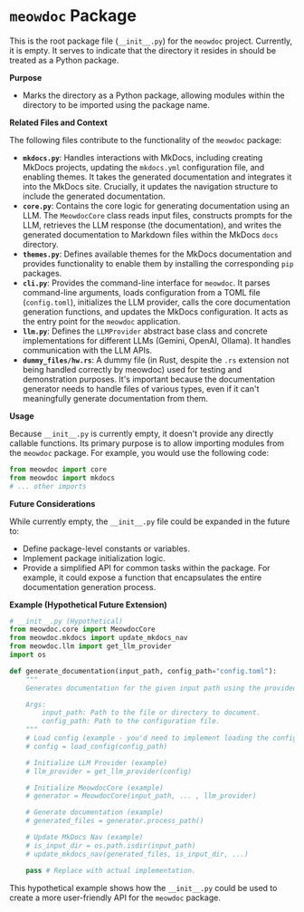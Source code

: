 # `meowdoc` Package

This is the root package file (`__init__.py`) for the `meowdoc` project.  Currently, it is empty.  It serves to indicate that the directory it resides in should be treated as a Python package.

**Purpose**

*   Marks the directory as a Python package, allowing modules within the directory to be imported using the package name.

**Related Files and Context**

The following files contribute to the functionality of the `meowdoc` package:

*   **`mkdocs.py`**:  Handles interactions with MkDocs, including creating MkDocs projects, updating the `mkdocs.yml` configuration file, and enabling themes. It takes the generated documentation and integrates it into the MkDocs site. Crucially, it updates the navigation structure to include the generated documentation.
*   **`core.py`**:  Contains the core logic for generating documentation using an LLM.  The `MeowdocCore` class reads input files, constructs prompts for the LLM, retrieves the LLM response (the documentation), and writes the generated documentation to Markdown files within the MkDocs `docs` directory.
*   **`themes.py`**: Defines available themes for the MkDocs documentation and provides functionality to enable them by installing the corresponding `pip` packages.
*   **`cli.py`**: Provides the command-line interface for `meowdoc`. It parses command-line arguments, loads configuration from a TOML file (`config.toml`), initializes the LLM provider, calls the core documentation generation functions, and updates the MkDocs configuration. It acts as the entry point for the `meowdoc` application.
*   **`llm.py`**: Defines the `LLMProvider` abstract base class and concrete implementations for different LLMs (Gemini, OpenAI, Ollama). It handles communication with the LLM APIs.
*   **`dummy_files/hw.rs`**: A dummy file (in Rust, despite the `.rs` extension not being handled correctly by meowdoc) used for testing and demonstration purposes.  It's important because the documentation generator needs to handle files of various types, even if it can't meaningfully generate documentation from them.

**Usage**

Because `__init__.py` is currently empty, it doesn't provide any directly callable functions.  Its primary purpose is to allow importing modules from the `meowdoc` package.  For example, you would use the following code:

```python
from meowdoc import core
from meowdoc import mkdocs
# ... other imports
```

**Future Considerations**

While currently empty, the `__init__.py` file could be expanded in the future to:

*   Define package-level constants or variables.
*   Implement package initialization logic.
*   Provide a simplified API for common tasks within the package. For example, it could expose a function that encapsulates the entire documentation generation process.

**Example (Hypothetical Future Extension)**

```python
# __init__.py (Hypothetical)
from meowdoc.core import MeowdocCore
from meowdoc.mkdocs import update_mkdocs_nav
from meowdoc.llm import get_llm_provider
import os

def generate_documentation(input_path, config_path="config.toml"):
    """
    Generates documentation for the given input path using the provided configuration.

    Args:
        input_path: Path to the file or directory to document.
        config_path: Path to the configuration file.
    """
    # Load config (example - you'd need to implement loading the config)
    # config = load_config(config_path)

    # Initialize LLM Provider (example)
    # llm_provider = get_llm_provider(config)

    # Initialize MeowdocCore (example)
    # generator = MeowdocCore(input_path, ... , llm_provider)

    # Generate documentation (example)
    # generated_files = generator.process_path()

    # Update MkDocs Nav (example)
    # is_input_dir = os.path.isdir(input_path)
    # update_mkdocs_nav(generated_files, is_input_dir, ...)

    pass # Replace with actual implementation.
```

This hypothetical example shows how the `__init__.py` could be used to create a more user-friendly API for the `meowdoc` package.
